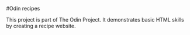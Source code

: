 #Odin recipes 

This project is part of The Odin Project. It demonstrates basic HTML skills by
creating a recipe website.
